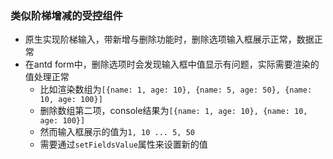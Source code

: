 ### 类似阶梯增减的受控组件

- 原生实现阶梯输入，带新增与删除功能时，删除选项输入框展示正常，数据正常
- 在antd form中，删除选项时会发现输入框中值显示有问题，实际需要渲染的值处理正常
  - 比如渲染数组为`[{name: 1, age: 10}, {name: 5, age: 50}, {name: 10, age: 100}]`
  - 删除数组第二项，console结果为`[{name: 1, age: 10}, {name: 10, age: 100}]`
  - 然而输入框展示的值为`1, 10 ... 5, 50`
  - 需要通过`setFieldsValue`属性来设置新的值